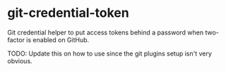 # git-credential-token
Git credential helper to put access tokens behind a password when two-factor is enabled on GitHub.

TODO: Update this on how to use since the git plugins setup isn't very obvious.
